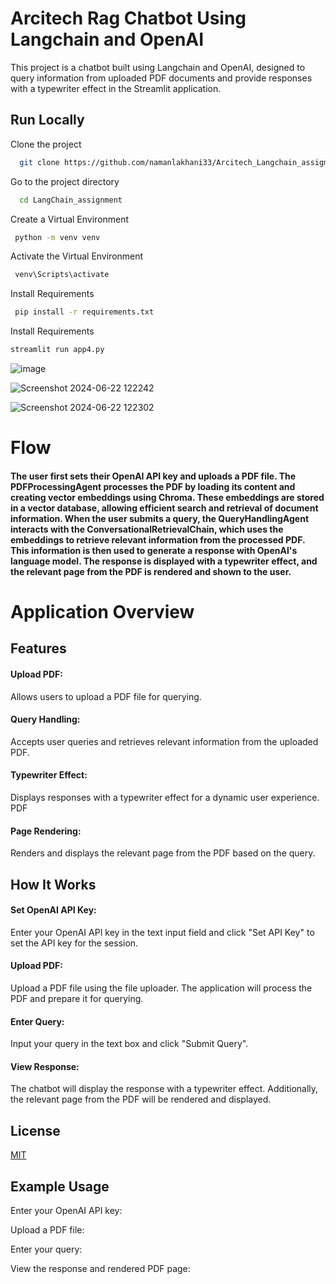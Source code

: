 
# Arcitech Rag Chatbot Using Langchain and OpenAI

This project is a chatbot built using Langchain and OpenAI, designed to query information from uploaded PDF documents and provide responses with a typewriter effect in the Streamlit application.


## Run Locally

Clone the project

```bash
  git clone https://github.com/namanlakhani33/Arcitech_Langchain_assigment
```

Go to the project directory

```bash
  cd LangChain_assignment
```

 Create a Virtual Environment
```bash
 python -m venv venv

```
Activate the Virtual Environment
```bash
 venv\Scripts\activate

```
Install Requirements
```bash
 pip install -r requirements.txt
```
Install Requirements
```bash
streamlit run app4.py
```

![image](https://github.com/namanlakhani33/Arcitech_Langchain_assigment/assets/97312875/14d29b35-bf6d-4b22-9e1d-e31fbccd5c5d)

![Screenshot 2024-06-22 122242](https://github.com/namanlakhani33/Arcitech_Langchain_assigment/assets/97312875/2b47dc34-6c4a-47d3-a2a8-4693acafd4bc)

![Screenshot 2024-06-22 122302](https://github.com/namanlakhani33/Arcitech_Langchain_assigment/assets/97312875/0a1687d7-fde1-4491-996e-c93620909015)

# Flow

#### The user first sets their OpenAI API key and uploads a PDF file. The PDFProcessingAgent processes the PDF by loading its content and creating vector embeddings using Chroma. These embeddings are stored in a vector database, allowing efficient search and retrieval of document information. When the user submits a query, the QueryHandlingAgent interacts with the ConversationalRetrievalChain, which uses the embeddings to retrieve relevant information from the processed PDF. This information is then used to generate a response with OpenAI's language model. The response is displayed with a typewriter effect, and the relevant page from the PDF is rendered and shown to the user.



# Application Overview
## Features

#### Upload PDF:
Allows users to upload a PDF file for querying.
#### Query Handling: 
Accepts user queries and retrieves relevant information from the uploaded PDF.
#### Typewriter Effect: 
Displays responses with a typewriter effect for a dynamic user experience.
PDF 
#### Page Rendering: 
Renders and displays the relevant page from the PDF based on the query.

## How It Works

#### Set OpenAI API Key: 
Enter your OpenAI API key in the text input field and click "Set API Key" to set the API key for the session.
#### Upload PDF:
Upload a PDF file using the file uploader. The application will process the PDF and prepare it for querying.
#### Enter Query: 
Input your query in the text box and click "Submit Query".
#### View Response:
The chatbot will display the response with a typewriter effect. Additionally, the relevant page from the PDF will be rendered and displayed.


## License

[MIT](https://choosealicense.com/licenses/mit/)


## Example Usage

Enter your OpenAI API key:

Upload a PDF file:

Enter your query:

View the response and rendered PDF page:

